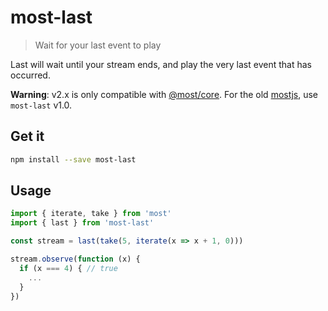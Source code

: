 # most-last

> Wait for your last event to play

Last will wait until your stream ends, and play the very last event that has occurred.

**Warning**: v2.x is only compatible with [@most/core](https://github.com/mostjs/core). For the old [mostjs](https://gitter.im/cujojs/most), use `most-last` v1.0.

## Get it

```sh
npm install --save most-last
```

## Usage

```js
import { iterate, take } from 'most'
import { last } from 'most-last'

const stream = last(take(5, iterate(x => x + 1, 0)))

stream.observe(function (x) {
  if (x === 4) { // true
    ...
  }
})

```
